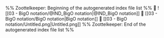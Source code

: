 %% Zoottelkeeper: Beginning of the autogenerated index file list  %%
📄 ![[03 - BigO notation/@IND_BigO notation|@IND_BigO notation]]
📄 [[03 - BigO notation/BigO notation|BigO notation]]
📄 [[03 - BigO notation/Untitled.png|Untitled.png]]
%% Zoottelkeeper: End of the autogenerated index file list  %%
